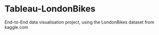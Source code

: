 # Tableau-LondonBikes
End-to-End data visualisation project, using the LondonBikes dataset from kaggle.com
